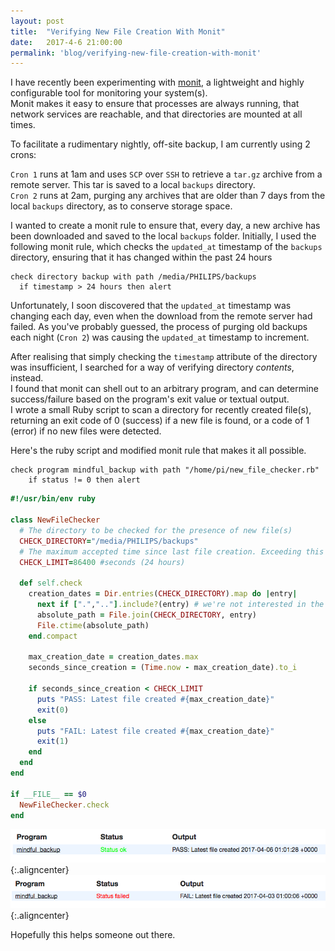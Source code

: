 ```yaml
---
layout: post
title:  "Verifying New File Creation With Monit"
date:   2017-4-6 21:00:00
permalink: 'blog/verifying-new-file-creation-with-monit'
---
```


I have recently been experimenting with [monit](https://mmonit.com/monit/), a lightweight and highly configurable tool for monitoring your system(s).  
Monit makes it easy to ensure that processes are always running, that network services are reachable, and that directories are mounted at all times.  

To facilitate a rudimentary nightly, off-site backup, I am currently using 2 crons:

`Cron 1` runs at 1am and uses `SCP` over `SSH` to retrieve a `tar.gz` archive from a remote server. This tar is saved to a local `backups` directory.  
`Cron 2` runs at 2am, purging any archives that are older than 7 days from the local `backups` directory, as to conserve storage space.

I wanted to create a monit rule to ensure that, every day, a new archive has been downloaded and saved to the local `backups` folder.
Initially, I used the following monit rule, which checks the `updated_at` timestamp of the `backups` directory, ensuring that it has changed within the past 24 hours

```
check directory backup with path /media/PHILIPS/backups
  if timestamp > 24 hours then alert
```

Unfortunately, I soon discovered that the `updated_at` timestamp was changing each day, even when the download from the remote server had failed. As you've probably guessed, the process of purging old backups each night (`Cron 2`) was causing the `updated_at` timestamp to increment.

After realising that simply checking the `timestamp` attribute of the directory was insufficient, I searched for a way of verifying directory *contents*, instead.  
I found that monit can shell out to an arbitrary program, and can determine success/failure based on the program's exit value or textual output.  
I wrote a small Ruby script to scan a directory for recently created file(s), returning an exit code of 0 (success) if a new file is found, or a code of 1 (error) if no new files were detected.

Here's the ruby script and modified monit rule that makes it all possible.

```
check program mindful_backup with path "/home/pi/new_file_checker.rb"
    if status != 0 then alert
```

```ruby
#!/usr/bin/env ruby

class NewFileChecker
  # The directory to be checked for the presence of new file(s)
  CHECK_DIRECTORY="/media/PHILIPS/backups"
  # The maximum accepted time since last file creation. Exceeding this limit results in a check failure.
  CHECK_LIMIT=86400 #seconds (24 hours)

  def self.check
    creation_dates = Dir.entries(CHECK_DIRECTORY).map do |entry|
      next if [".",".."].include?(entry) # we're not interested in the navigation symbolic links
      absolute_path = File.join(CHECK_DIRECTORY, entry)
      File.ctime(absolute_path)
    end.compact

    max_creation_date = creation_dates.max
    seconds_since_creation = (Time.now - max_creation_date).to_i

    if seconds_since_creation < CHECK_LIMIT
      puts "PASS: Latest file created #{max_creation_date}"
      exit(0)
    else
      puts "FAIL: Latest file created #{max_creation_date}"
      exit(1)
    end
  end
end

if __FILE__ == $0
  NewFileChecker.check
end
```

![Monit OK Message](/assets/images/2017/monit_ok.png){:.aligncenter}
![Monit Failure Message](/assets/images/2017/monit_fail.png){:.aligncenter}

Hopefully this helps someone out there.
